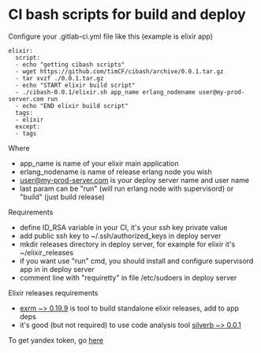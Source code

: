CI bash scripts for build and deploy
====================================

Configure your .gitlab-ci.yml file like this (example is elixir app)

```
elixir:
  script:
  - echo "getting cibash scripts"
  - wget https://github.com/timCF/cibash/archive/0.0.1.tar.gz
  - tar xvzf ./0.0.1.tar.gz
  - echo "START elixir build script"
  - ./cibash-0.0.1/elixir.sh app_name erlang_nodename user@my-prod-server.com run
  - echo "END elixir build script"
  tags:
  - elixir
  except:
  - tags
```

Where

- app_name is name of your elixir main application
- erlang_nodename is name of release erlang node you wish
- user@my-prod-server.com is your deploy server name and user name
- last param can be "run" (will run erlang node with supervisord) or "build" (just build release)

Requirements

- define ID_RSA variable in your CI, it's your ssh key private value
- add public ssh key to ~/.ssh/authorized_keys in deploy server
- mkdir releases directory in deploy server, for example for elixir it's ~/elixir_releases
- if you want use "run" cmd, you should install and configure supervisord app in in deploy server
- comment line with "requiretty" in file /etc/sudoers in deploy server

Elixir releases requirements

- [exrm ~> 0.19.9](https://github.com/bitwalker/exrm) is tool to build standalone elixir releases, add to app deps
- it's good (but not required) to use code analysis tool [silverb ~> 0.0.1](https://github.com/timCF/silverb)

To get yandex token, go [here](https://oauth.yandex.ru/authorize?response_type=token&client_id=7ef348d4d4da4559be55d0bfeb92eef7)
